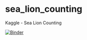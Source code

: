 # sea_lion_counting
Kaggle - Sea Lion Counting

[![Binder](https://mybinder.org/badge_logo.svg)](https://mybinder.org/v2/gh/chris-seals/sea_lion_counting/master)
